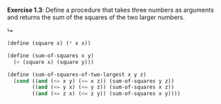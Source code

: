 **Exercise 1.3**: Define a procedure that takes three numbers as arguments and
returns the sum of the squares of the two larger numbers.

↳

```scheme
(define (square x) (* x x))

(define (sum-of-squares x y)
  (+ (square x) (square y)))

(define (sum-of-squares-of-two-largest x y z)
  (cond ((and (<= x y) (<= x z)) (sum-of-squares y z))
        ((and (<= y x) (<= y z)) (sum-of-squares x z))
        ((and (<= z x) (<= z y)) (sum-of-squares x y))))
```
